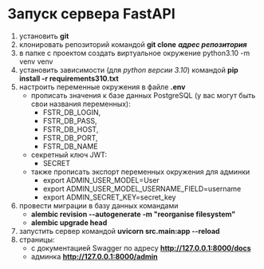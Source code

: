 # Запуск сервера FastAPI
1. установить **git**
2. клонировать репозиторий командой **git clone** ***адрес репозитория***
3. в папке с проектом создать виртуальное окружение python3.10 -m venv venv
4. установить зависимости (для *python версии 3.10*) командой **pip install -r requirements310.txt**
5. настроить переменные окружения в файле **.env**
   * прописать значения к базе данных PostgreSQL (у вас могут быть свои названия переменных): 
     * FSTR_DB_LOGIN, 
     * FSTR_DB_PASS, 
     * FSTR_DB_HOST, 
     * FSTR_DB_PORT, 
     * FSTR_DB_NAME
   * секретный ключ JWT: 
     * SECRET
   * также прописать экспорт переменных окружения для админки
     - export ADMIN_USER_MODEL=User
     - export ADMIN_USER_MODEL_USERNAME_FIELD=username
     - export ADMIN_SECRET_KEY=secret_key
6. провести миграции в базу данных командами 
   * **alembic revision --autogenerate -m "reorganise filesystem"**
   * **alembic upgrade head**
6. запустить сервер командой **uvicorn src.main:app --reload**
7. страницы: 
   * с документацией Swagger по адресу **http://127.0.0.1:8000/docs**
   * админка **http://127.0.0.1:8000/admin**